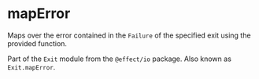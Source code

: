 # mapError

Maps over the error contained in the `Failure` of the specified exit using
the provided function.

Part of the `Exit` module from the `@effect/io` package. Also known as `Exit.mapError`.
